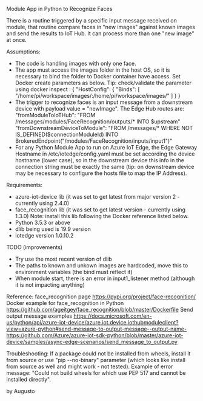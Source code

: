 Module App in Python to Recognize Faces

There is a routine triggered by a specific input message received on module, that routine compare faces in "new images" against known images and send the results to IoT Hub. It can process more than one "new image" at once.

Assumptions: 
- The code is handling images with only one face. 
- The app must access the images folder in the host OS, so it is necessary to bind the folder to Docker container have access.
Set Docker create parameters as below. Tip: check/validate the parameter using docker inspect <container id>:
{
  "HostConfig": {
    "Binds": [
      "/home/pi/workspace/images/:/home/pi/workspace/images/"
    ]
  }
}
- The trigger to recognize faces is an input message from a downstream device with payload value = "newImage". The Edge Hub routes are:
"fromModuleToIoTHub": "FROM /messages/modules/FaceRecognition/outputs/* INTO $upstream"
"fromDownstreamDeviceToModule": "FROM /messages/* WHERE NOT IS_DEFINED($connectionModuleId) INTO BrokeredEndpoint("/modules/FaceRecognition/inputs/input1")"
- For any Python Module App to run on Azure IoT Edge, the Edge Gateway Hostname in /etc/iotedge/config.yaml must be set according the device hostname (lower case), so in the downstream device this info in the connection string must be exactly the same (tip: on downstream device may be necessary to configure the hosts file to map the IP Address).  


Requirements:
- azure-iot-device lib (it was set to get latest from major version 2 - currently using 2.4.0)
- face_recognition lib (it was set to get latest version - currently using 1.3.0) 
Note: install this lib following the Docker reference listed below.
- Python 3.5.3 or above
- dlib being used is 19.9 version
- iotedge version 1.0.10.2

TODO (improvements)
- Try use the most recent version of dlib
- The paths to known and unkown images are hardcoded, move this to environment variables (the bind must reflect it)
- When module start, there is an error in input1_listener method (although it is not impacting anything)


Reference:
face_recognition page
https://pypi.org/project/face-recognition/
Docker example for face_recognition in Python
https://github.com/ageitgey/face_recognition/blob/master/Dockerfile
Send output message examples
https://docs.microsoft.com/en-us/python/api/azure-iot-device/azure.iot.device.iothubmoduleclient?view=azure-python#send-message-to-output-message--output-name-
https://github.com/Azure/azure-iot-sdk-python/blob/master/azure-iot-device/samples/async-edge-scenarios/send_message_to_output.py

Troubleshooting:
If a package could not be installed from wheels, install it from source or use "pip --no-binary" parameter (which looks like install from source as well and might work - not tested).
Example of error message: "Could not build wheels for <packageName> which use PEP 517 and cannot be installed directly".

by Augusto